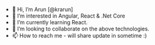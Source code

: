 - 👋 Hi, I’m Arun [@krarun]
- 👀 I’m interested in Angular, React & .Net Core
- 🌱 I’m currently learning React.
- 💞️ I’m looking to collaborate on the above technologies.
- 📫 How to reach me - will share update in sometime :)  

<!---
krarun/krarun is a ✨ special ✨ repository because its `README.md` (this file) appears on your GitHub profile.
You can click the Preview link to take a look at your changes.
--->
